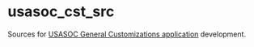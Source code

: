 # usasoc_cst_src

Sources for [USASOC General Customizations application](https://github.com/erwinel/x_44813_usasoc_cst.git) development.
